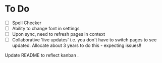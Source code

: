 # To Do
- [ ] Spell Checker
- [ ] Ability to change font in settings
- [ ] Upon sync, need to refresh pages in context
- [ ] Collaborative 'live updates' i.e. you don't have to switch pages to see updated. Allocate about 3 years to do this - expecting issues!!

Update README to reflect kanban .
